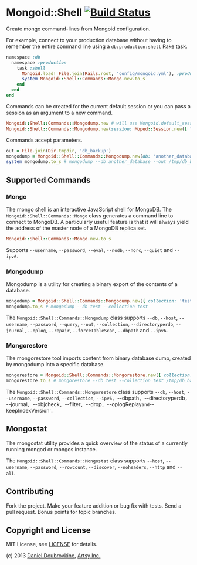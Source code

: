 Mongoid::Shell [![Build Status](https://travis-ci.org/dblock/mongoid-shell.png?branch=master)](https://travis-ci.org/dblock/mongoid-shell)
==============

Create mongo command-lines from Mongoid configuration.

For example, connect to your production database without having to remember the entire command line using a `db:production:shell` Rake task.

``` ruby
namespace :db
  namespace :production
    task :shell
      Mongoid.load! File.join(Rails.root, "config/mongoid.yml"), :production
      system Mongoid::Shell::Commands::Mongo.new.to_s
    end
  end
end
```

Commands can be created for the current default session or you can pass a session as an argument to a new command.

``` ruby
Mongoid::Shell::Commands::Mongodump.new # will use Mongoid.default_session
Mongoid::Shell::Commands::Mongodump.new(session: Moped::Session.new([ "127.0.0.1:27017" ]))
```

Commands accept parameters.

``` ruby
out = File.join(Dir.tmpdir, 'db_backup')
mongodump = Mongoid::Shell::Commands::Mongodump.new(db: 'another_database', out: out)
system mongodump.to_s # mongodump --db another_database --out /tmp/db_backup
```

Supported Commands
------------------

### Mongo

The mongo shell is an interactive JavaScript shell for MongoDB. The `Mongoid::Shell::Commands::Mongo` class generates a command line to connect to MongoDB. A particularly useful feature is that it will always yield the address of the master node of a MongoDB replica set.

``` ruby
Mongoid::Shell::Commands::Mongo.new.to_s
```

Supports `--username`, `--password`, `--eval`, `--nodb`, `--norc`, `--quiet` and `--ipv6`.

### Mongodump

Mongodump is a utility for creating a binary export of the contents of a database.

``` ruby
mongodump = Mongoid::Shell::Commands::Mongodump.new({ collection: 'test' })
mongodump.to_s # mongodump --db test --collection test
```

The `Mongoid::Shell::Commands::Mongodump` class supports `--db`, `--host`, `--username`, `--password`, `--query`, `--out`, `--collection`, `--directoryperdb`, `--journal`, `--oplog`, `--repair`, `--forceTableScan`, `--dbpath` and `--ipv6`.

### Mongorestore

The mongorestore tool imports content from binary database dump, created by mongodump into a specific database.

``` ruby
mongorestore = Mongoid::Shell::Commands::Mongorestore.new({ collection: 'test', restore: '/tmp/db_backup' })
mongorestore.to_s # mongorestore --db test --collection test /tmp/db_backup
```

The `Mongoid::Shell::Commands::Mongorestore` class supports `--db`, `--host`, `--username`, `--password`, `--collection`, `--ipv6, `--dbpath`, `--directoryperdb`, `--journal`, `--objcheck`, `--filter`, `--drop`, `--oplogReplay` and `--keepIndexVersion`.

## Mongostat

The mongostat utility provides a quick overview of the status of a currently running mongod or mongos instance.

The `Mongoid::Shell::Commands::Mongostat` class supports `--host`, `--username`, `--password`, `--rowcount`, `--discover`, `--noheaders`, `--http` and `--all`.

Contributing
------------

Fork the project. Make your feature addition or bug fix with tests. Send a pull request. Bonus points for topic branches.

Copyright and License
---------------------

MIT License, see [LICENSE](http://github.com/dblock/mongoid-shell/raw/master/LICENSE.md) for details.

(c) 2013 [Daniel Doubrovkine](http://github.com/dblock), [Artsy Inc.](http://artsy.net)


